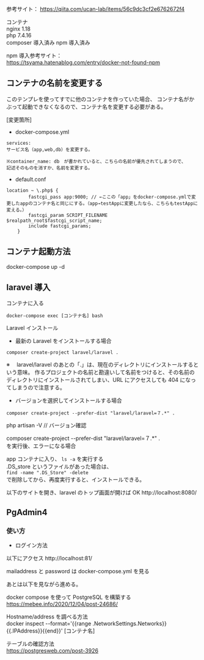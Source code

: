 参考サイト：
https://qiita.com/ucan-lab/items/56c9dc3cf2e6762672f4

コンテナ  
nginx 1.18  
php 7.4.16  
composer 導入済み
npm 導入済み

npm 導入参考サイト：  
https://tsyama.hatenablog.com/entry/docker-not-found-npm

## コンテナの名前を変更する

このテンプレを使ってすでに他のコンテナを作っていた場合、
コンテナ名がかぶって起動できなくなるので、コンテナ名を変更する必要がある。

[変更箇所]

- docker-compose.yml

```
services:
サービス名（app,web,db）を変更する。

※container_name: db　が書かれていると、こちらの名前が優先されてしまうので、
記述そのものを消すか、名前を変更する。
```

- default.conf

```
location ~ \.php$ {
        fastcgi_pass app:9000; // ←ここの「app」をdocker-compose.ymlで変更したappのコンテナ名と同じにする。（app→testAppに変更したなら、こちらもtestAppに変える。）
        fastcgi_param SCRIPT_FILENAME $realpath_root$fastcgi_script_name;
        include fastcgi_params;
    }
```

## コンテナ起動方法

docker-compose up -d

## laravel 導入

コンテナに入る

```
docker-compose exec [コンテナ名] bash
```

Laravel インストール

- 最新の Laravel をインストールする場合

```
composer create-project laravel/laravel .
```

※　 laravel/laravel のあとの「.」は、現在のディレクトリにインストールするという意味。
作るプロジェクトの名前と勘違いして名前をつけると、その名前のディレクトリにインストールされてしまい、URL にアクセスしても 404 になってしまうので注意する。

- バージョンを選択してインストールする場合

```
composer create-project --prefer-dist "laravel/laravel=７.*" .
```

php artisan -V // バージョン確認

composer create-project --prefer-dist "laravel/laravel=７.\*" .  
を実行後、エラーになる場合

app コンテナに入り、
`ls -a`
を実行する  
.DS_store というファイルがあった場合は、  
`find -name ".DS_Store" -delete`  
で削除してから、再度実行すると、インストールできる。

以下のサイトを開き、laravel のトップ画面が開けば OK
http://localhost:8080/

## PgAdmin4

### 使い方

- ログイン方法

以下にアクセス
http://localhost:81/

mailaddress と password は docker-compose.yml を見る

あとは以下を見ながら進める。

docker compose を使って PostgreSQL を構築する  
https://mebee.info/2020/12/04/post-24686/

Hostname/address を調べる方法  
docker inspect --format='{{range .NetworkSettings.Networks}}{{.IPAddress}}{{end}}' [コンテナ名]

テーブルの確認方法  
https://postgresweb.com/post-3926
